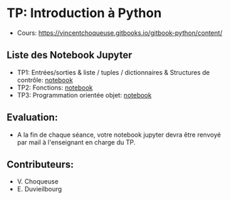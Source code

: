 # TP: Introduction à Python

* Cours: https://vincentchoqueuse.gitbooks.io/gitbook-python/content/

## Liste des Notebook Jupyter

* TP1: Entrées/sorties & liste / tuples / dictionnaires & Structures de contrôle: [notebook](http://nbviewer.jupyter.org/github/vincentchoqueuse/TP_python/blob/master/notebooks/introduction.ipynb)
* TP2: Fonctions: [notebook](http://nbviewer.jupyter.org/github/vincentchoqueuse/TP_python/blob/master/notebooks/fonctions.ipynb)
* TP3: Programmation orientée objet: [notebook](http://nbviewer.jupyter.org/github/vincentchoqueuse/TP_python/blob/master/notebooks/objets.ipynb)

## Evaluation:

* A la fin de chaque séance, votre notebook jupyter devra être renvoyé par mail à l'enseignant en charge du TP.

## Contributeurs:

* V. Choqueuse
* E. Duvieilbourg
